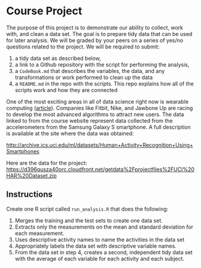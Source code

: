 Course Project
==============

The purpose of this project is to demonstrate our ability to collect, work with, and clean a data set. The goal is to prepare tidy data that can be used for later analysis. We will be graded by your peers on a series of yes/no questions related to the
project. We will be required to submit:

1. a tidy data set as described below,
2. a link to a Github repository with the script for performing the analysis, 
3. a `CodeBook.md` that describes the variables, the data, and any transformations or work performed to clean up the data
4. a `README.md` in the repo with the scripts. This repo explains how all of the scripts work and how they are connected

One of the most exciting areas in all of data science right now is wearable computing
([article](http://www.insideactivitytracking.com/data-science-activity-tracking-and-the-battle-for-the-worlds-top-sports-brand/)).
Companies like Fitbit, Nike, and Jawbone Up are racing to develop the most advanced algorithms to attract new users. The data linked to from the course website represent data collected from the accelerometers from the Samsung Galaxy S smartphone. A full description is available at the site where the data was obtained: 

http://archive.ics.uci.edu/ml/datasets/Human+Activity+Recognition+Using+Smartphones

Here are the data for the project:
https://d396qusza40orc.cloudfront.net/getdata%2Fprojectfiles%2FUCI%20HAR%20Dataset.zip

Instructions
------------
Create one R script called `run_analysis.R` that does the following:

1. Merges the training and the test sets to create one data set.
2. Extracts only the measurements on the mean and standard deviation for each measurement. 
3. Uses descriptive activity names to name the activities in the data set
4. Appropriately labels the data set with descriptive variable names. 
5. From the data set in step 4, creates a second, independent tidy data set with the average of each variable for each activity and each subject.
